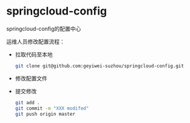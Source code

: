 # springcloud-config

  springcloud-config的配置中心

  运维人员修改配置流程：
- 拉取代码至本地
  ```bash
  git clone git@github.com:geyiwei-suzhou/springcloud-config.git
  ```

- 修改配置文件

- 提交修改
  ```bash
  git add .
  git commit -m "XXX modifed"
  git push origin master
  ```
